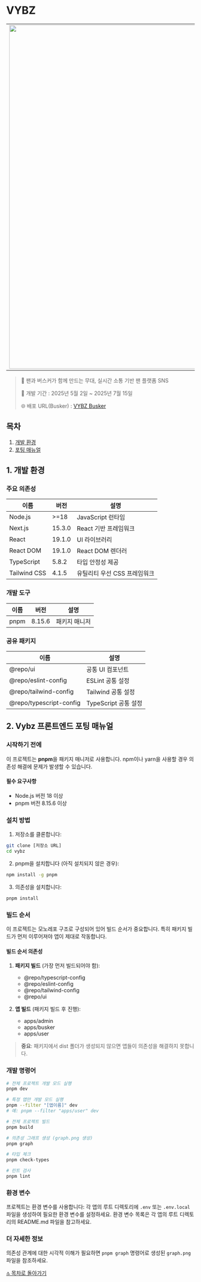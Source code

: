 # VYBZ

<table align="center">
  <tr>
    <td align="center">
       <img width="1669" height="919" alt="localhost_3002_" src="https://github.com/user-attachments/assets/05d57a34-826a-4566-93f9-8b20a7d76dea" />
    </td>
  </tr>
</table>


> 🎤 팬과 버스커가 함께 만드는 무대, 실시간 소통 기반 팬 플랫폼 SNS
>
> 📅 개발 기간 : 2025년 5월 2일 ~ 2025년 7월 15일
>
> 🌐 배포 URL(Busker) : [VYBZ Busker](https://busker.vybz.kr/)

## 목차

1. [개발 환경](#1-개발-환경)
2. [포팅 매뉴얼](#2-포팅-매뉴얼)

## 1. 개발 환경

### 주요 의존성

| 이름         | 버전   | 설명                         |
| ------------ | ------ | ---------------------------- |
| Node.js      | >=18   | JavaScript 런타임            |
| Next.js      | 15.3.0 | React 기반 프레임워크        |
| React        | 19.1.0 | UI 라이브러리                |
| React DOM    | 19.1.0 | React DOM 렌더러             |
| TypeScript   | 5.8.2  | 타입 안정성 제공             |
| Tailwind CSS | 4.1.5  | 유틸리티 우선 CSS 프레임워크 |

### 개발 도구

| 이름 | 버전   | 설명          |
| ---- | ------ | ------------- |
| pnpm | 8.15.6 | 패키지 매니저 |

### 공유 패키지

| 이름                    | 설명                 |
| ----------------------- | -------------------- |
| @repo/ui                | 공통 UI 컴포넌트     |
| @repo/eslint-config     | ESLint 공통 설정     |
| @repo/tailwind-config   | Tailwind 공통 설정   |
| @repo/typescript-config | TypeScript 공통 설정 |

## 2. Vybz 프론트엔드 포팅 매뉴얼

### 시작하기 전에

이 프로젝트는 **pnpm**을 패키지 매니저로 사용합니다. npm이나 yarn을 사용할 경우 의존성 해결에 문제가 발생할 수 있습니다.

#### 필수 요구사항

- Node.js 버전 18 이상
- pnpm 버전 8.15.6 이상

### 설치 방법

1. 저장소를 클론합니다:

```sh
git clone [저장소 URL]
cd vybz
```

2. pnpm을 설치합니다 (아직 설치되지 않은 경우):

```sh
npm install -g pnpm
```

3. 의존성을 설치합니다:

```sh
pnpm install
```

### 빌드 순서

이 프로젝트는 모노레포 구조로 구성되어 있어 빌드 순서가 중요합니다. 특히 패키지 빌드가 먼저 이루어져야 앱이 제대로 작동합니다.

#### 빌드 순서 의존성

1. **패키지 빌드** (가장 먼저 빌드되어야 함):

   - @repo/typescript-config
   - @repo/eslint-config
   - @repo/tailwind-config
   - @repo/ui

2. **앱 빌드** (패키지 빌드 후 진행):
   - apps/admin
   - apps/busker
   - apps/user

> **중요**: 패키지에서 dist 폴더가 생성되지 않으면 앱들이 의존성을 해결하지 못합니다.

### 개발 명령어

```sh
# 전체 프로젝트 개발 모드 실행
pnpm dev

# 특정 앱만 개발 모드 실행
pnpm --filter "[앱이름]" dev
# 예: pnpm --filter "apps/user" dev

# 전체 프로젝트 빌드
pnpm build

# 의존성 그래프 생성 (graph.png 생성)
pnpm graph

# 타입 체크
pnpm check-types

# 린트 검사
pnpm lint


```

### 환경 변수

프로젝트는 환경 변수를 사용합니다:
각 앱의 루트 디렉토리에 `.env` 또는 `.env.local` 파일을 생성하여 필요한 환경 변수를 설정하세요.
환경 변수 목록은 각 앱의 루트 디렉토리의 README.md 파일을 참고하세요.

### 더 자세한 정보

의존성 관계에 대한 시각적 이해가 필요하면 `pnpm graph` 명령어로 생성된 `graph.png` 파일을 참조하세요.

[🔝 목차로 돌아가기](#목차)
